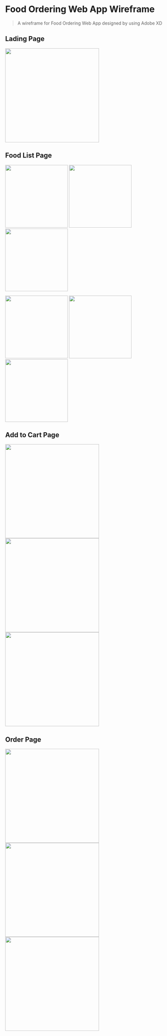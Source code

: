 # Food Ordering Web App Wireframe
> A wireframe for Food Ordering Web App designed by using Adobe XD

## Lading Page
<img src="https://github.com/jacksonCV1114/DiningWireframe/blob/master/iPhone%2014%20Pro%20Max%20%E2%80%93%20Landing%20Page%20%23F8AA4B.png" width="300"/>


## Food List Page
<p float="left">
<img src="https://github.com/jacksonCV1114/DiningWireframe/blob/master/iPhone%2014%20Pro%20Max%20%E2%80%93%20Food%20List%20Page%201%20%23%2054D2D2.png" width="200"/>

<img src="https://github.com/jacksonCV1114/DiningWireframe/blob/master/iPhone%2014%20Pro%20Max%20%E2%80%93%20Food%20List%20Page%201%20%23F8AA4B.png" width="200"/>

<img src="https://github.com/jacksonCV1114/DiningWireframe/blob/master/iPhone%2014%20Pro%20Max%20%E2%80%93%20Food%20List%20Page%201%20%23ffcb00.png" width="200"/>
</p>
<p float="left">
<img src="https://github.com/jacksonCV1114/DiningWireframe/blob/master/iPhone%2014%20Pro%20Max%20%E2%80%93%20Food%20List%20Page%202%20%23F8AA4B.png" width="200"/>

<img src="https://github.com/jacksonCV1114/DiningWireframe/blob/master/iPhone%2014%20Pro%20Max%20%E2%80%93%20Food%20List%20Page%202%20%23ffcb00.png" width="200"/>

<img src="https://github.com/jacksonCV1114/DiningWireframe/blob/master/iPhone%2014%20Pro%20Max%20%E2%80%93%20Food%20List%20Page%202%23%2054D2D2.png" width="200"/>
</p>


## Add to Cart Page
<img src="https://github.com/jacksonCV1114/DiningWireframe/blob/master/iPhone%2014%20Pro%20Max%20%E2%80%93%20Add%20to%20Cart%20Page%20%23%2054D2D2.png" width="300"/>

<img src="https://github.com/jacksonCV1114/DiningWireframe/blob/master/iPhone%2014%20Pro%20Max%20%E2%80%93%20Add%20to%20Cart%20Page%20%23F8AA4B.png" width="300"/>

<img src="https://github.com/jacksonCV1114/DiningWireframe/blob/master/iPhone%2014%20Pro%20Max%20%E2%80%93%20Add%20to%20Cart%20Page%20%23ffcb00.png" width="300"/>

## Order Page
<img src="https://github.com/jacksonCV1114/DiningWireframe/blob/master/iPhone%2014%20Pro%20Max%20%E2%80%93%20Order%20Page%20%23%2054D2D2.png" width="300"/>

<img src="https://github.com/jacksonCV1114/DiningWireframe/blob/master/iPhone%2014%20Pro%20Max%20%E2%80%93%20Order%20Page%20%23F8AA4B.png" width="300"/>

<img src="https://github.com/jacksonCV1114/DiningWireframe/blob/master/iPhone%2014%20Pro%20Max%20%E2%80%93%20Order%20Page%20%23ffcb00.png" width="300"/>

